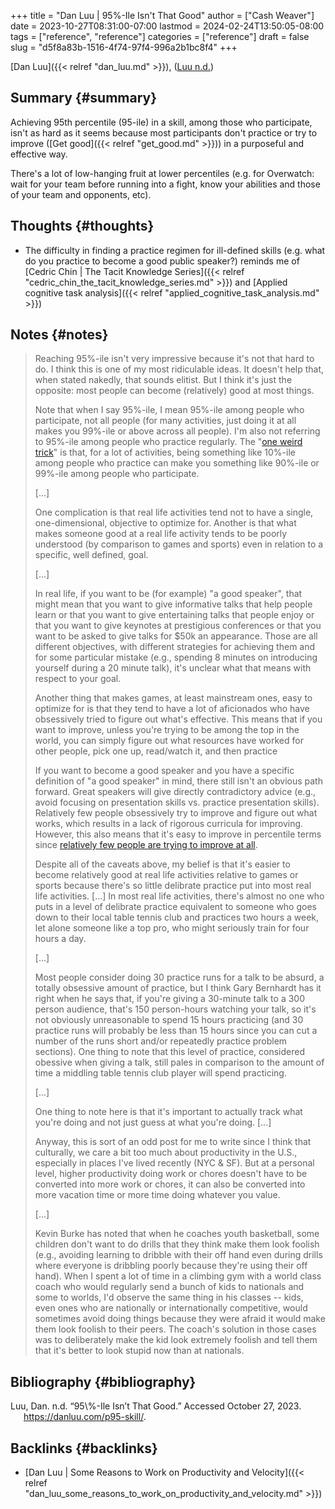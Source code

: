 +++
title = "Dan Luu | 95%-Ile Isn't That Good"
author = ["Cash Weaver"]
date = 2023-10-27T08:31:00-07:00
lastmod = 2024-02-24T13:50:05-08:00
tags = ["reference", "reference"]
categories = ["reference"]
draft = false
slug = "d5f8a83b-1516-4f74-97f4-996a2b1bc8f4"
+++

[Dan Luu]({{< relref "dan_luu.md" >}}), (<a href="#citeproc_bib_item_1">Luu n.d.</a>)


## Summary {#summary}

Achieving 95th percentile (95-ile) in a skill, among those who participate, isn't as hard as it seems because most participants don't practice or try to improve ([Get good]({{< relref "get_good.md" >}})) in a purposeful and effective way.

There's a lot of low-hanging fruit at lower percentiles (e.g. for Overwatch: wait for your team before running into a fight, know your abilities and those of your team and opponents, etc).


## Thoughts {#thoughts}

-   The difficulty in finding a practice regimen for ill-defined skills (e.g. what do you practice to become a good public speaker?) reminds me of [Cedric Chin | The Tacit Knowledge Series]({{< relref "cedric_chin_the_tacit_knowledge_series.md" >}}) and [Applied cognitive task analysis]({{< relref "applied_cognitive_task_analysis.md" >}})


## Notes {#notes}

> Reaching 95%-ile isn't very impressive because it's not that hard to do. I think this is one of my most ridiculable ideas. It doesn't help that, when stated nakedly, that sounds elitist. But I think it's just the opposite: most people can become (relatively) good at most things.
>
> Note that when I say 95%-ile, I mean 95%-ile among people who participate, not all people (for many activities, just doing it at all makes you 99%-ile or above across all people). I'm also not referring to 95%-ile among people who practice regularly. The "[one weird trick](https://en.wikipedia.org/wiki/One_weird_trick_advertisements)" is that, for a lot of activities, being something like 10%-ile among people who practice can make you something like 90%-ile or 99%-ile among people who participate.
>
> [...]
>
> One complication is that real life activities tend not to have a single, one-dimensional, objective to optimize for. Another is that what makes someone good at a real life activity tends to be poorly understood (by comparison to games and sports) even in relation to a specific, well defined, goal.
>
> [...]
>
> In real life, if you want to be (for example) "a good speaker", that might mean that you want to give informative talks that help people learn or that you want to give entertaining talks that people enjoy or that you want to give keynotes at prestigious conferences or that you want to be asked to give talks for $50k an appearance. Those are all different objectives, with different strategies for achieving them and for some particular mistake (e.g., spending 8 minutes on introducing yourself during a 20 minute talk), it's unclear what that means with respect to your goal.
>
> Another thing that makes games, at least mainstream ones, easy to optimize for is that they tend to have a lot of aficionados who have obsessively tried to figure out what's effective. This means that if you want to improve, unless you're trying to be among the top in the world, you can simply figure out what resources have worked for other people, pick one up, read/watch it, and then practice
>
> If you want to become a good speaker and you have a specific definition of "a good speaker" in mind, there still isn't an obvious path forward. Great speakers will give directly contradictory advice (e.g., avoid focusing on presentation skills vs. practice presentation skills). Relatively few people obsessively try to improve and figure out what works, which results in a lack of rigorous curricula for improving. However, this also means that it's easy to improve in percentile terms since [relatively few people are trying to improve at all](https://twitter.com/danluu/status/1442945072144678914).
>
> Despite all of the caveats above, my belief is that it's easier to become relatively good at real life activities relative to games or sports because there's so little delibrate practice put into most real life activities. [...] In most real life activities, there's almost no one who puts in a level of delibrate practice equivalent to someone who goes down to their local table tennis club and practices two hours a week, let alone someone like a top pro, who might seriously train for four hours a day.
>
> [...]
>
> Most people consider doing 30 practice runs for a talk to be absurd, a totally obsessive amount of practice, but I think Gary Bernhardt has it right when he says that, if you're giving a 30-minute talk to a 300 person audience, that's 150 person-hours watching your talk, so it's not obviously unreasonable to spend 15 hours practicing (and 30 practice runs will probably be less than 15 hours since you can cut a number of the runs short and/or repeatedly practice problem sections). One thing to note that this level of practice, considered obessive when giving a talk, still pales in comparison to the amount of time a middling table tennis club player will spend practicing.
>
> [...]
>
> One thing to note here is that it's important to actually track what you're doing and not just guess at what you're doing. [...]
>
> Anyway, this is sort of an odd post for me to write since I think that culturally, we care a bit too much about productivity in the U.S., especially in places I've lived recently (NYC &amp; SF). But at a personal level, higher productivity doing work or chores doesn't have to be converted into more work or chores, it can also be converted into more vacation time or more time doing whatever you value.
>
> [...]
>
> Kevin Burke has noted that when he coaches youth basketball, some children don't want to do drills that they think make them look foolish (e.g., avoiding learning to dribble with their off hand even during drills where everyone is dribbling poorly because they're using their off hand). When I spent a lot of time in a climbing gym with a world class coach who would regularly send a bunch of kids to nationals and some to worlds, I'd observe the same thing in his classes -- kids, even ones who are nationally or internationally competitive, would sometimes avoid doing things because they were afraid it would make them look foolish to their peers. The coach's solution in those cases was to deliberately make the kid look extremely foolish and tell them that it's better to look stupid now than at nationals.


## Bibliography {#bibliography}

<style>.csl-entry{text-indent: -1.5em; margin-left: 1.5em;}</style><div class="csl-bib-body">
  <div class="csl-entry"><a id="citeproc_bib_item_1"></a>Luu, Dan. n.d. “95\%-Ile Isn’t That Good.” Accessed October 27, 2023. <a href="https://danluu.com/p95-skill/">https://danluu.com/p95-skill/</a>.</div>
</div>


## Backlinks {#backlinks}

-   [Dan Luu | Some Reasons to Work on Productivity and Velocity]({{< relref "dan_luu_some_reasons_to_work_on_productivity_and_velocity.md" >}})
